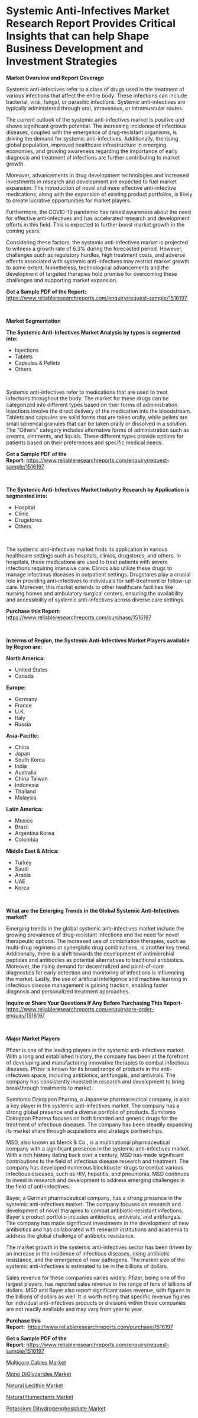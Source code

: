 <p><h1>Systemic Anti-Infectives Market Research Report Provides Critical Insights that can help Shape Business Development and Investment Strategies</h1></p><p><strong>Market Overview and Report Coverage</strong></p>
<p><p>Systemic anti-infectives refer to a class of drugs used in the treatment of various infections that affect the entire body. These infections can include bacterial, viral, fungal, or parasitic infections. Systemic anti-infectives are typically administered through oral, intravenous, or intramuscular routes.</p><p>The current outlook of the systemic anti-infectives market is positive and shows significant growth potential. The increasing incidence of infectious diseases, coupled with the emergence of drug-resistant organisms, is driving the demand for systemic anti-infectives. Additionally, the rising global population, improved healthcare infrastructure in emerging economies, and growing awareness regarding the importance of early diagnosis and treatment of infections are further contributing to market growth.</p><p>Moreover, advancements in drug development technologies and increased investments in research and development are expected to fuel market expansion. The introduction of novel and more effective anti-infective medications, along with the expansion of existing product portfolios, is likely to create lucrative opportunities for market players.</p><p>Furthermore, the COVID-19 pandemic has raised awareness about the need for effective anti-infectives and has accelerated research and development efforts in this field. This is expected to further boost market growth in the coming years.</p><p>Considering these factors, the systemic anti-infectives market is projected to witness a growth rate of 6.3% during the forecasted period. However, challenges such as regulatory hurdles, high treatment costs, and adverse effects associated with systemic anti-infectives may restrict market growth to some extent. Nonetheless, technological advancements and the development of targeted therapies hold promise for overcoming these challenges and supporting market expansion.</p></p>
<p><strong>Get a Sample PDF of the Report:</strong> <a href="https://www.reliableresearchreports.com/enquiry/request-sample/1516197">https://www.reliableresearchreports.com/enquiry/request-sample/1516197</a></p>
<p>&nbsp;</p>
<p><strong>Market Segmentation</strong></p>
<p><strong>The Systemic Anti-Infectives Market Analysis by types is segmented into:</strong></p>
<p><ul><li>Injections</li><li>Tablets</li><li>Capsules & Pellets</li><li>Others</li></ul></p>
<p>&nbsp;</p>
<p><p>Systemic anti-infectives refer to medications that are used to treat infections throughout the body. The market for these drugs can be categorized into different types based on their forms of administration. Injections involve the direct delivery of the medication into the bloodstream. Tablets and capsules are solid forms that are taken orally, while pellets are small spherical granules that can be taken orally or dissolved in a solution. The "Others" category includes alternative forms of administration such as creams, ointments, and liquids. These different types provide options for patients based on their preferences and specific medical needs.</p></p>
<p><strong>Get a Sample PDF of the Report:</strong>&nbsp;<a href="https://www.reliableresearchreports.com/enquiry/request-sample/1516197">https://www.reliableresearchreports.com/enquiry/request-sample/1516197</a></p>
<p>&nbsp;</p>
<p><strong>The Systemic Anti-Infectives Market Industry Research by Application is segmented into:</strong></p>
<p><ul><li>Hospital</li><li>Clinic</li><li>Drugstores</li><li>Others</li></ul></p>
<p>&nbsp;</p>
<p><p>The systemic anti-infectives market finds its application in various healthcare settings such as hospitals, clinics, drugstores, and others. In hospitals, these medications are used to treat patients with severe infections requiring intensive care. Clinics also utilize these drugs to manage infectious diseases in outpatient settings. Drugstores play a crucial role in providing anti-infectives to individuals for self-treatment or follow-up care. Moreover, this market extends to other healthcare facilities like nursing homes and ambulatory surgical centers, ensuring the availability and accessibility of systemic anti-infectives across diverse care settings.</p></p>
<p><strong>Purchase this Report:</strong>&nbsp; <a href="https://www.reliableresearchreports.com/purchase/1516197">https://www.reliableresearchreports.com/purchase/1516197</a></p>
<p>&nbsp;</p>
<p><strong>In terms of Region, the Systemic Anti-Infectives Market Players available by Region are:</strong></p>
<p>
    <p> <strong> North America: </strong>
        <ul>
            <li>United States</li>
            <li>Canada</li>
        </ul>
        </p> 
    <p> <strong> Europe: </strong>
        <ul>
            <li>Germany</li>
            <li>France</li>
            <li>U.K.</li>
            <li>Italy</li>
            <li>Russia</li>
        </ul>
        </p> 
    <p> <strong> Asia-Pacific: </strong>
        <ul>
            <li>China</li>
            <li>Japan</li>
            <li>South Korea</li>
            <li>India</li>
            <li>Australia</li>
            <li>China Taiwan</li>
            <li>Indonesia</li>
            <li>Thailand</li>
            <li>Malaysia</li>
        </ul>
        </p> 
    <p> <strong> Latin America: </strong>
        <ul>
            <li>Mexico</li>
            <li>Brazil</li>
            <li>Argentina Korea</li>
            <li>Colombia</li>
        </ul>
        </p> 
    <p> <strong> Middle East & Africa: </strong>
        <ul>
            <li>Turkey</li>
            <li>Saudi</li>
            <li>Arabia</li>
            <li>UAE</li>
            <li>Korea</li>
        </ul>
    </p>
    </p>
<p>&nbsp;</p>
<p><strong>What are the Emerging Trends in the Global Systemic Anti-Infectives market?</strong></p>
<p><p>Emerging trends in the global systemic anti-infectives market include the growing prevalence of drug-resistant infections and the need for novel therapeutic options. The increased use of combination therapies, such as multi-drug regimens or synergistic drug combinations, is another key trend. Additionally, there is a shift towards the development of antimicrobial peptides and antibodies as potential alternatives to traditional antibiotics. Moreover, the rising demand for decentralized and point-of-care diagnostics for early detection and monitoring of infections is influencing the market. Lastly, the use of artificial intelligence and machine learning in infectious disease management is gaining traction, enabling faster diagnosis and personalized treatment approaches.</p></p>
<p><strong>Inquire or Share Your Questions If Any Before Purchasing This Report</strong>- <a href="https://www.reliableresearchreports.com/enquiry/pre-order-enquiry/1516197">https://www.reliableresearchreports.com/enquiry/pre-order-enquiry/1516197</a></p>
<p>&nbsp;</p>
<p><strong>Major Market Players</strong></p>
<p><p>Pfizer is one of the leading players in the systemic anti-infectives market. With a long and established history, the company has been at the forefront of developing and manufacturing innovative therapies to combat infectious diseases. Pfizer is known for its broad range of products in the anti-infectives space, including antibiotics, antifungals, and antivirals. The company has consistently invested in research and development to bring breakthrough treatments to market.</p><p>Sumitomo Dainippon Pharma, a Japanese pharmaceutical company, is also a key player in the systemic anti-infectives market. The company has a strong global presence and a diverse portfolio of products. Sumitomo Dainippon Pharma focuses on both branded and generic drugs for the treatment of infectious diseases. The company has been steadily expanding its market share through acquisitions and strategic partnerships.</p><p>MSD, also known as Merck & Co., is a multinational pharmaceutical company with a significant presence in the systemic anti-infectives market. With a rich history dating back over a century, MSD has made significant contributions to the field of infectious disease research and treatment. The company has developed numerous blockbuster drugs to combat various infectious diseases, such as HIV, hepatitis, and pneumonia. MSD continues to invest in research and development to address emerging challenges in the field of anti-infectives.</p><p>Bayer, a German pharmaceutical company, has a strong presence in the systemic anti-infectives market. The company focuses on research and development of novel therapies to combat antibiotic-resistant infections. Bayer's product portfolio includes antibiotics, antivirals, and antifungals. The company has made significant investments in the development of new antibiotics and has collaborated with research institutions and academia to address the global challenge of antibiotic resistance.</p><p>The market growth in the systemic anti-infectives sector has been driven by an increase in the incidence of infectious diseases, rising antibiotic resistance, and the emergence of new pathogens. The market size of the systemic anti-infectives is estimated to be in the billions of dollars.</p><p>Sales revenue for these companies varies widely. Pfizer, being one of the largest players, has reported sales revenue in the range of tens of billions of dollars. MSD and Bayer also report significant sales revenue, with figures in the billions of dollars as well. It is worth noting that specific revenue figures for individual anti-infectives products or divisions within these companies are not readily available and may vary from year to year.</p></p>
<p><strong>Purchase this Report:</strong>&nbsp;&nbsp;<a href="https://www.reliableresearchreports.com/purchase/1516197">https://www.reliableresearchreports.com/purchase/1516197</a></p>
<p></p>
<p><strong>Get a Sample PDF of the Report:</strong>&nbsp;<a href="https://www.reliableresearchreports.com/enquiry/request-sample/1516197">https://www.reliableresearchreports.com/enquiry/request-sample/1516197</a></p>
<p><p><a href="https://medium.com/@rogerking1949/multicore-cables-market-size-market-outlook-and-market-forecast-2023-to-2030-a4ccbb3b0769">Multicore Cables Market</a></p><p><a href="https://medium.com/@ulicesweber/mono-diglycerides-market-competitive-analysis-market-trends-and-forecast-to-2030-99f24aa2147f">Mono DiGlycerides Market</a></p><p><a href="https://medium.com/@randyhuel1989/natural-lecithin-market-size-market-outlook-and-market-forecast-2023-to-2030-fb662d3fac6b">Natural Lecithin Market</a></p><p><a href="https://medium.com/@elisamohr1910/natural-humectants-market-analysis-and-sze-forecasted-for-period-from-2023-to-2030-8c9794338f81">Natural Humectants Market</a></p><p><a href="https://medium.com/@beaublock2023/potassium-dihydrogenphosphate-market-analysis-its-cagr-market-segmentation-and-global-industry-2234ba9731ff">Potassium Dihydrogenphosphate Market</a></p></p>